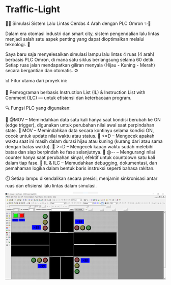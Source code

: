 # Traffic-Light

🚦✨ Simulasi Sistem Lalu Lintas Cerdas 4 Arah dengan PLC Omron ✨🚦

Dalam era otomasi industri dan smart city, sistem pengendalian lalu lintas menjadi salah satu aspek penting yang dapat dioptimalkan melalui teknologi. 🔧

Saya baru saja menyelesaikan simulasi lampu lalu lintas 4 ruas (4 arah) berbasis PLC Omron, di mana satu siklus berlangsung selama 60 detik.
Setiap ruas jalan mendapatkan giliran menyala (Hijau - Kuning - Merah) secara bergantian dan otomatis. ⚙️

📊 Fitur utama dari proyek ini:

🧠 Pemrograman berbasis Instruction List (IL) & Instruction List with Comment (ILC) — untuk efisiensi dan keterbacaan program.

🔍 Fungsi PLC yang digunakan:

🔹 @MOV – Memindahkan data satu kali hanya saat kondisi berubah ke ON (edge trigger), digunakan untuk perubahan nilai awal saat perpindahan state.
🔹 MOV – Memindahkan data secara kontinyu selama kondisi ON, cocok untuk update nilai waktu atau status.
🔹 <=D – Mengecek apakah waktu saat ini masih dalam durasi hijau atau kuning (kurang dari atau sama dengan batas waktu).
🔹 >=D – Mengecek kapan waktu sudah melebihi batas dan siap berpindah ke fase selanjutnya.
🔹 @-- – Mengurangi nilai counter hanya saat perubahan sinyal, efektif untuk countdown satu kali dalam tiap fase.
🔹 IL & ILC – Memudahkan debugging, dokumentasi, dan pemahaman logika dalam bentuk baris instruksi seperti bahasa rakitan.

⏱️ Setiap lampu dikendalikan secara presisi, menjamin sinkronisasi antar ruas dan efisiensi lalu lintas dalam simulasi.

![image alt](https://github.com/BabasNapit/Traffic-Light/blob/d4fb6e770be575ac6bfad037e8622b7b1240340a/Screenshot%202025-05-31%20224839.png)

